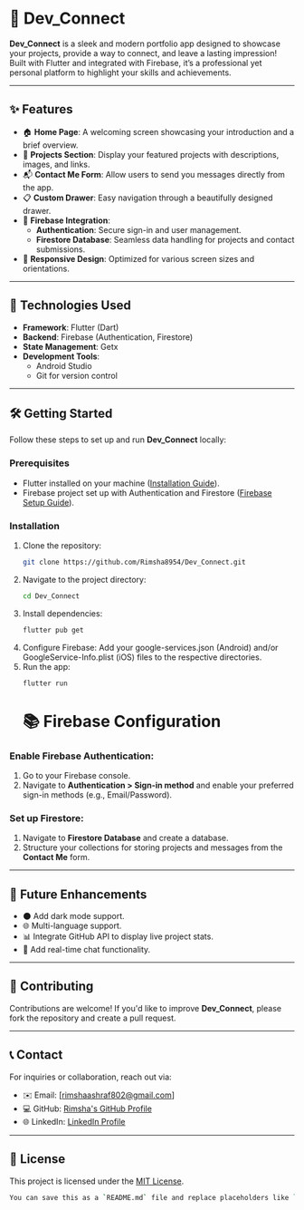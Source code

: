 # 🌟 Dev_Connect

**Dev_Connect** is a sleek and modern portfolio app designed to showcase your projects, provide a way to connect, and leave a lasting impression! Built with Flutter and integrated with Firebase, it’s a professional yet personal platform to highlight your skills and achievements.

---

## ✨ Features

- 🏠 **Home Page**: A welcoming screen showcasing your introduction and a brief overview.
- 📂 **Projects Section**: Display your featured projects with descriptions, images, and links.
- 📬 **Contact Me Form**: Allow users to send you messages directly from the app.
- 📋 **Custom Drawer**: Easy navigation through a beautifully designed drawer.
- 🔐 **Firebase Integration**:
  - **Authentication**: Secure sign-in and user management.
  - **Firestore Database**: Seamless data handling for projects and contact submissions.
- 📱 **Responsive Design**: Optimized for various screen sizes and orientations.

---

## 🚀 Technologies Used

- **Framework**: Flutter (Dart)
- **Backend**: Firebase (Authentication, Firestore)
- **State Management**: Getx
- **Development Tools**: 
  - Android Studio
  - Git for version control

---

## 🛠️ Getting Started

Follow these steps to set up and run **Dev_Connect** locally:

### Prerequisites
- Flutter installed on your machine ([Installation Guide](https://docs.flutter.dev/get-started/install)).
- Firebase project set up with Authentication and Firestore ([Firebase Setup Guide](https://firebase.google.com/docs/flutter/setup)).

### Installation

1. Clone the repository:
   ```bash
   git clone https://github.com/Rimsha8954/Dev_Connect.git
   ```
2. Navigate to the project directory:
   ```bash
   cd Dev_Connect
   ```
3. Install dependencies:
   ```bash
   flutter pub get
   ```
4. Configure Firebase:
   Add your google-services.json (Android) and/or GoogleService-Info.plist (iOS) files to the respective directories.
5. Run the app:
   ```bash
   flutter run
   ```
   # 📚 Firebase Configuration

### Enable Firebase Authentication:
1. Go to your Firebase console.
2. Navigate to **Authentication > Sign-in method** and enable your preferred sign-in methods (e.g., Email/Password).

### Set up Firestore:
1. Navigate to **Firestore Database** and create a database.
2. Structure your collections for storing projects and messages from the **Contact Me** form.

---

## 🌟 Future Enhancements

- 🌑 Add dark mode support.
- 🌐 Multi-language support.
- 📊 Integrate GitHub API to display live project stats.
- 💬 Add real-time chat functionality.

---

## 🤝 Contributing

Contributions are welcome! If you'd like to improve **Dev_Connect**, please fork the repository and create a pull request.

---

## 📞 Contact

For inquiries or collaboration, reach out via:

- ✉️ Email: [rimshaashraf802@gmail.com]
- 💻 GitHub: [Rimsha's GitHub Profile](https://github.com/Rimsha8954)
- 🌐 LinkedIn: [LinkedIn Profile](https://www.linkedin.com/in/rimshaashrafcoding/)

---

## 📜 License

This project is licensed under the [MIT License](LICENSE).

```bash
You can save this as a `README.md` file and replace placeholders like `[your email]` and `[Your LinkedIn Profile]` with your actual details. Let me know if you need any further help! 😊
```


